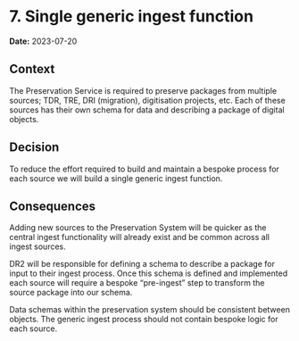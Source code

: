# 7. Single generic ingest function

**Date:** 2023-07-20

## Context

The Preservation Service is required to preserve packages from multiple sources; TDR, TRE, DRI (migration), digitisation projects, etc. Each of these sources has their own schema for data and describing a package of digital objects.

## Decision

To reduce the effort required to build and maintain a bespoke process for each source we will build a single generic ingest function.

## Consequences

Adding new sources to the Preservation System will be quicker as the central ingest functionality will already exist and be common across all ingest sources.

DR2 will be responsible for defining a schema to describe a package for input to their ingest process. Once this schema is defined and implemented each source will require a bespoke “pre-ingest” step to transform the source package into our schema.

Data schemas within the preservation system should be consistent between objects. The generic ingest process should not contain bespoke logic for each source.
